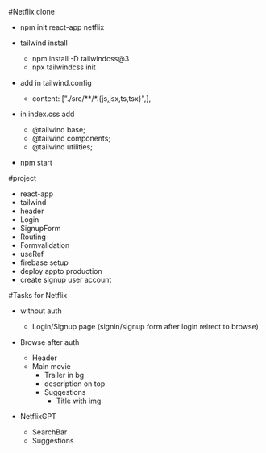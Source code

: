 #Netflix clone

- npm init react-app netflix

- tailwind install 
    - npm install -D tailwindcss@3
    - npx tailwindcss init

- add in tailwind.config
    - content: ["./src/**/*.{js,jsx,ts,tsx}",],

- in index.css add
    - @tailwind base;
    - @tailwind components;
    - @tailwind utilities;

- npm start

#project
- react-app
-   tailwind
-   header
-   Login
-   SignupForm
-   Routing
-   Formvalidation
-   useRef
-   firebase setup
-   deploy appto production
-   create signup user account



#Tasks for Netflix
- without auth
    - Login/Signup page (signin/signup form after login reirect to browse)

- Browse after auth
    - Header
    - Main movie
        - Trailer in bg
        - description on top
        - Suggestions
            - Title with img
- NetflixGPT
    - SearchBar
    - Suggestions